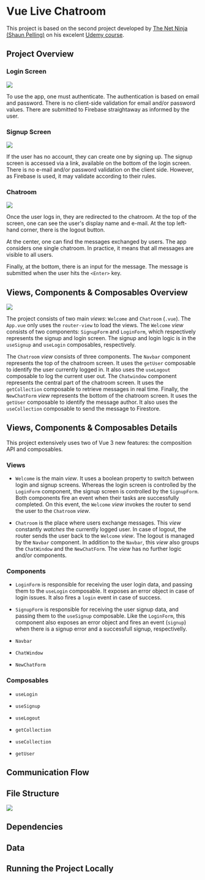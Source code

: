 # Vue Live Chatroom
This project is based on the second project developed by [The Net Ninja (Shaun Pelling)](https://www.youtube.com/channel/UCW5YeuERMmlnqo4oq8vwUpg) on his excelent [Udemy course](https://www.udemy.com/course/build-web-apps-with-vuejs-firebase).

## Project Overview

### Login Screen

<img src="./pics/LoginScreen.png" />

To use the app, one must authenticate. The authentication is based on email and password. There is no client-side validation for email and/or password values. There are submitted to Firebase straightaway as informed by the user.

### Signup Screen

<img src="./pics/SignupScreen.png" />

If the user has no account, they can create one by signing up. The signup screen is accessed via a link, available on the bottom of the login screen. There is no e-mail and/or password validation on the client side. However, as Firebase is used, it may validate according to their rules.

### Chatroom

<img src="./pics/Chatroom.png" />

Once the user logs in, they are redirected to the chatroom. At the top of the screen, one can see the user's display name and e-mail. At the top left-hand corner, there is the logout button. 

At the center, one can find the messages exchanged by users. The app considers one single chatroom. In practice, it means that all messages are visible to all users.

Finally, at the bottom, there is an input for the message. The message is submitted when the user hits the `<Enter>` key.

## Views, Components & Composables Overview

<img src="./pics/ComponentTree.png" />

The project consists of two main _views_: `Welcome` and `Chatroom` (`.vue`). The `App.vue` only uses the `router-view` to load the views. The `Welcome` _view_ consists of two components: `SignupForm` and `LoginForm`, which respectively represents the signup and login screen. The signup and login logic is in the `useSignup` and `useLogin` composables, respectively.

The `Chatroom` _view_ consists of three components. The `Navbar` component represents the top of the chatroom screen. It uses the `getUser` composable to identify the user currently logged in. It also uses the `useLogout` composable to log the current user out. The `Chatwindow` component represents the central part of the chatroom screen. It uses the `getCollection` composable to retrieve messages in real time. Finally, the `NewChatForm` _view_ represents the bottom of the chatroom screen. It uses the `getUser` composable to identify the message author. It also uses the `useCollection` composable to send the message to Firestore.

## Views, Components & Composables Details

This project extensively uses two of Vue 3 new features: the composition API and composables.

### Views
- `Welcome` is the main _view_. It uses a boolean property to switch between login and signup screens. Whereas the login screen is controlled by the `LoginForm` component, the signup screen is controlled by the `SignupForm`. Both components fire an event when their tasks are successfully completed. On this event, the `Welcome` _view_ invokes the router to send the user to the `Chatroom` _view_.

- `Chatroom` is the place where users exchange messages. This _view_ constantly _watches_ the currently logged user. In case of logout, the router sends the user back to the `Welcome` _view_. The logout is managed by the `Navbar` component. In addition to the `Navbar`, this _view_ also groups the `ChatWindow` and the `NewChatForm`. The _view_ has no further logic and/or components.

### Components

- `LoginForm` is responsible for receiving the user login data, and passing them to the `useLogin` composable. It exposes an error object in case of login issues. It also fires a `login` event in case of success.

- `SignupForm` is responsible for receiving the user signup data, and passing them to the `useSignup` composable. Like the `LoginForm`, this component also exposes an error object and fires an event (`signup`) when there is a signup error and a successfull signup, respectivelly.

- `Navbar`

- `ChatWindow`

- `NewChatForm`

### Composables

- `useLogin`

- `useSignup`

- `useLogout`

- `getCollection`

- `useCollection`

- `getUser`

## Communication Flow

## File Structure

<img src="./pics/FileStructure.png" />

## Dependencies

## Data

## Running the Project Locally
